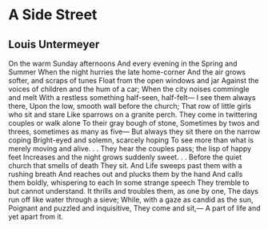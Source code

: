 # A Side Street
## Louis Untermeyer
On the warm Sunday afternoons
And every evening in the Spring and Summer
When the night hurries the late home-corner
And the air grows softer, and scraps of tunes
Float from the open windows and jar
Against the voices of children and the hum of a car;
When the city noises commingle and melt
With a restless something half-seen, half-felt—
I see them always there,
Upon the low, smooth wall before the church;
That row of little girls who sit and stare
Like sparrows on a granite perch.
They come in twittering couples or walk alone
To their gray bough of stone,
Sometimes by twos and threes, sometimes as many as five—
But always they sit there on the narrow coping
Bright-eyed and solemn, scarcely hoping
To see more than what is merely moving and alive. . .
They hear the couples pass; the lisp of happy feet
Increases and the night grows suddenly sweet. . .
Before the quiet church that smells of death
They sit.
And Life sweeps past them with a rushing breath
And reaches out and plucks them by the hand
And calls them boldly, whispering to each
In some strange speech
They tremble to but cannot understand.
It thrills and troubles them, as one by one,
The days run off like water through a sieve;
While, with a gaze as candid as the sun,
Poignant and puzzled and inquisitive,
They come and sit,—
A part of life and yet apart from it.